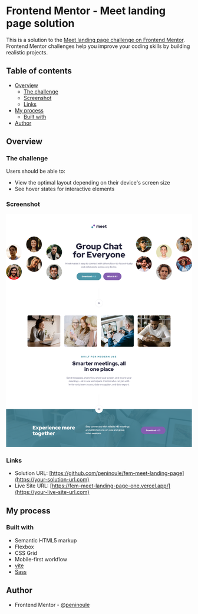 # Frontend Mentor - Meet landing page solution

This is a solution to the [Meet landing page challenge on Frontend Mentor](https://www.frontendmentor.io/challenges/meet-landing-page-rbTDS6OUR). Frontend Mentor challenges help you improve your coding skills by building realistic projects. 

## Table of contents

- [Overview](#overview)
  - [The challenge](#the-challenge)
  - [Screenshot](#screenshot)
  - [Links](#links)
- [My process](#my-process)
  - [Built with](#built-with)
- [Author](#author)

## Overview

### The challenge

Users should be able to:

- View the optimal layout depending on their device's screen size
- See hover states for interactive elements

### Screenshot

![](./screenshot.jpg)

### Links

- Solution URL: [https://github.com/peninoule/fem-meet-landing-page](https://your-solution-url.com)
- Live Site URL: [https://fem-meet-landing-page-one.vercel.app/](https://your-live-site-url.com)

## My process

### Built with

- Semantic HTML5 markup
- Flexbox
- CSS Grid
- Mobile-first workflow
- [vite](https://vitejs.dev/guide/features.html) 
- [Sass](https://sass-lang.com/)

## Author

- Frontend Mentor - [@peninoule](https://www.frontendmentor.io/profile/peninoule)